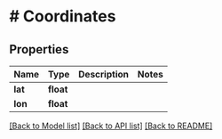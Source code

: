# # Coordinates

## Properties

Name | Type | Description | Notes
------------ | ------------- | ------------- | -------------
**lat** | **float** |  |
**lon** | **float** |  |

[[Back to Model list]](../../README.md#models) [[Back to API list]](../../README.md#endpoints) [[Back to README]](../../README.md)
